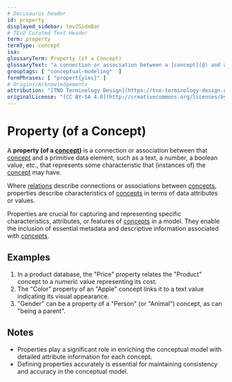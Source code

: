 ```yaml
---
# Docusaurus header
id: property
displayed_sidebar: tev2SideBar
# TEv2 Curated Text Header
term: property
termType: concept
isa:
glossaryTerm: Property (of a Concept)
glossaryText: "a connection or association between a [concept](@) and a primitive data element, such as a text or a number, that represents some characteristic that instances of the [concept](@) may have."
grouptags: [ "conceptual-modeling"  ]
formPhrases: [ "propert{yies}" ]
# Origins/Acknowledgements
attribution: "[TNO Terminology Design](https://tno-terminology-design.github.io/tev2-specifications/docs)"
originalLicense: "[CC BY-SA 4.0](http://creativecommons.org/licenses/by-sa/4.0/?ref=chooser-v1)"
---
```


# Property (of a Concept)

A **property (of a [concept](@))** is a connection or association between that [concept](@) and a primitive data element, such as a text, a number, a boolean value, etc., that represents some characteristic that (instances of) the [concept](@) may have.

Where [relations](@) describe connections or associations between [concepts](@), properties describe characteristics of [concepts](@) in terms of data attributes or values.

Properties are crucial for capturing and representing specific characteristics, attributes, or features of [concepts](@) in a model. They enable the inclusion of essential metadata and descriptive information associated with [concepts](@).

## Examples

1. In a product database, the "Price" property relates the "Product" concept to a numeric value representing its cost.
2. The "Color" property of an "Apple" concept links it to a text value indicating its visual appearance.
3. "Gender" can be a property of a "Person" (or "Animal") concept, as can "being a parent".

## Notes

- Properties play a significant role in enriching the conceptual model with detailed attribute information for each concept.
- Defining properties accurately is essential for maintaining consistency and accuracy in the conceptual model.
